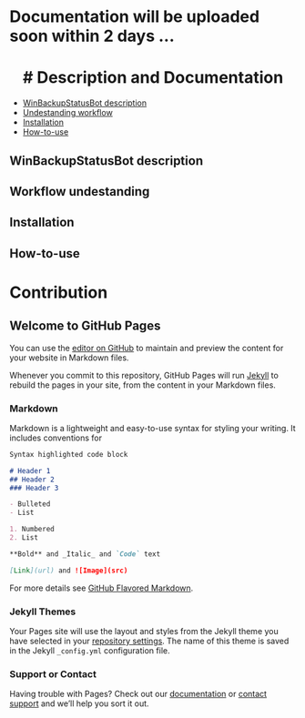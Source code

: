 # Documentation will be uploaded soon within 2 days ...



<h1 align="center"># Description and Documentation</h1>

*  [WinBackupStatusBot description](https://zv09.github.io/WinBackupStatusBot/#description)
*  [Undestanding workflow](https://zv09.github.io/WinBackupStatusBot/#workflow)
*  [Installation](https://zv09.github.io/WinBackupStatusBot/#installation)
*  [How-to-use](https://zv09.github.io/WinBackupStatusBot/#how-to-use)


## WinBackupStatusBot description

## Workflow undestanding

## Installation

## How-to-use

# Contribution 

## Welcome to GitHub Pages

You can use the [editor on GitHub](https://github.com/zv09/WinBackupStatusBot/edit/master/docs/index.md) to maintain and preview the content for your website in Markdown files.

Whenever you commit to this repository, GitHub Pages will run [Jekyll](https://jekyllrb.com/) to rebuild the pages in your site, from the content in your Markdown files.

### Markdown

Markdown is a lightweight and easy-to-use syntax for styling your writing. It includes conventions for

```markdown
Syntax highlighted code block

# Header 1
## Header 2
### Header 3

- Bulleted
- List

1. Numbered
2. List

**Bold** and _Italic_ and `Code` text

[Link](url) and ![Image](src)
```

For more details see [GitHub Flavored Markdown](https://guides.github.com/features/mastering-markdown/).

### Jekyll Themes

Your Pages site will use the layout and styles from the Jekyll theme you have selected in your [repository settings](https://github.com/zv09/WinBackupStatusBot/settings/pages). The name of this theme is saved in the Jekyll `_config.yml` configuration file.

### Support or Contact

Having trouble with Pages? Check out our [documentation](https://docs.github.com/categories/github-pages-basics/) or [contact support](https://support.github.com/contact) and we’ll help you sort it out.
